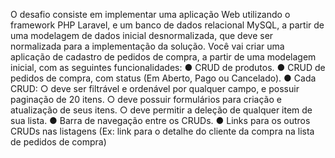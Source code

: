 O desafio consiste em implementar uma aplicação Web utilizando o framework PHP
Laravel, e um banco de dados relacional MySQL, a partir de uma modelagem de
dados inicial desnormalizada, que deve ser normalizada para a implementação da
solução.
Você vai criar uma aplicação de cadastro de pedidos de compra, a partir de uma
modelagem inicial, com as seguintes funcionalidades:
● CRUD de produtos.
● CRUD de pedidos de compra, com status (Em Aberto, Pago ou Cancelado).
● Cada CRUD:
○ deve ser filtrável e ordenável por qualquer campo, e possuir paginação
de 20 itens.
○ deve possuir formulários para criação e atualização de seus itens.
○ deve permitir a deleção de qualquer item de sua lista.
● Barra de navegação entre os CRUDs.
● Links para os outros CRUDs nas listagens (Ex: link para o detalhe do cliente
da compra na lista de pedidos de compra)
